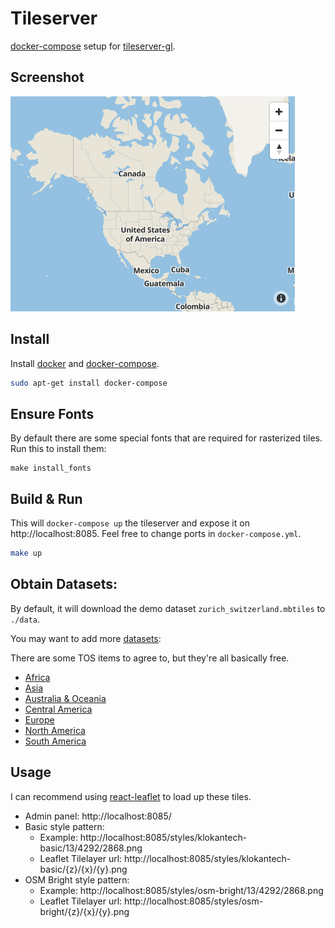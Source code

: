 # Tileserver

[docker-compose](https://docs.docker.com/compose/) setup for [tileserver-gl](https://github.com/klokantech/tileserver-gl).

## Screenshot

![North America](./data/north_america.png)

## Install

Install [docker](https://docs.docker.com/install/linux/docker-ce/ubuntu/) and [docker-compose](https://docs.docker.com/compose/).

```bash
sudo apt-get install docker-compose
```

## Ensure Fonts

By default there are some special fonts that are required for rasterized tiles. Run this to install them:

```
make install_fonts
```

## Build & Run

This will `docker-compose up` the tileserver and expose it on http://localhost:8085. Feel free to change ports in `docker-compose.yml`.

```bash
make up
```

## Obtain Datasets:

By default, it will download the demo dataset `zurich_switzerland.mbtiles` to `./data`.

You may want to add more [datasets](https://openmaptiles.com/downloads/planet/):

There are some TOS items to agree to, but they're all basically free.

* [Africa](https://openmaptiles.com/downloads/africa/)
* [Asia](https://openmaptiles.com/downloads/asia/)
* [Australia & Oceania](https://openmaptiles.com/downloads/australia-oceania/)
* [Central America](https://openmaptiles.com/downloads/central-america/)
* [Europe](https://openmaptiles.com/downloads/europe/)
* [North America](https://openmaptiles.com/downloads/north-america/)
* [South America](https://openmaptiles.com/downloads/south-america/)

## Usage 

I can recommend using [react-leaflet](https://github.com/PaulLeCam/react-leaflet) to load up these tiles.

* Admin panel: http://localhost:8085/
* Basic style pattern: 
  * Example: http://localhost:8085/styles/klokantech-basic/13/4292/2868.png
  * Leaflet Tilelayer url: http://localhost:8085/styles/klokantech-basic/{z}/{x}/{y}.png
* OSM Bright style pattern: 
  * Example: http://localhost:8085/styles/osm-bright/13/4292/2868.png
  * Leaflet Tilelayer url: http://localhost:8085/styles/osm-bright/{z}/{x}/{y}.png

